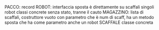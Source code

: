 PACCO: record
ROBOT: interfaccia sposta è direttamente su scaffali
singoli robot classi concrete senza stato, tranne il cauto
MAGAZZINO: lista di scaffali, costruttore vuoto con parametro che è num di scaff, ha un metodo sposta che ha come parametro anche un robot
SCAFFALE classe concreta
